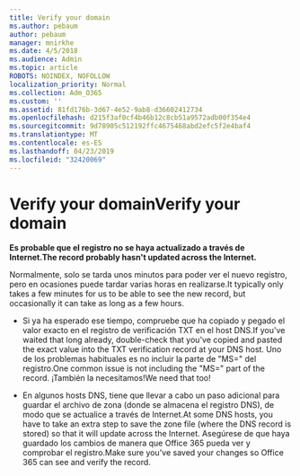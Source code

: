 ```yaml
---
title: Verify your domain
ms.author: pebaum
author: pebaum
manager: mnirkhe
ms.date: 4/5/2018
ms.audience: Admin
ms.topic: article
ROBOTS: NOINDEX, NOFOLLOW
localization_priority: Normal
ms.collection: Adm_O365
ms.custom: ''
ms.assetid: 81fd176b-3d67-4e52-9ab8-d36602412734
ms.openlocfilehash: d215f3af0cf4b46b12c8cb51a9572adb00f354e4
ms.sourcegitcommit: 9d78905c512192ffc4675468abd2efc5f2e4baf4
ms.translationtype: MT
ms.contentlocale: es-ES
ms.lasthandoff: 04/23/2019
ms.locfileid: "32420069"
---
```

# <a name="verify-your-domain"></a><span data-ttu-id="8344d-102">Verify your domain</span><span class="sxs-lookup"><span data-stu-id="8344d-102">Verify your domain</span></span>

 <span data-ttu-id="8344d-103">**Es probable que el registro no se haya actualizado a través de Internet.**</span><span class="sxs-lookup"><span data-stu-id="8344d-103">**The record probably hasn't updated across the Internet.**</span></span>
  
<span data-ttu-id="8344d-104">Normalmente, solo se tarda unos minutos para poder ver el nuevo registro, pero en ocasiones puede tardar varias horas en realizarse.</span><span class="sxs-lookup"><span data-stu-id="8344d-104">It typically only takes a few minutes for us to be able to see the new record, but occasionally it can take as long as a few hours.</span></span> 
  
- <span data-ttu-id="8344d-105">Si ya ha esperado ese tiempo, compruebe que ha copiado y pegado el valor exacto en el registro de verificación TXT en el host DNS.</span><span class="sxs-lookup"><span data-stu-id="8344d-105">If you've waited that long already, double-check that you've copied and pasted the exact value into the TXT verification record at your DNS host.</span></span> <span data-ttu-id="8344d-106">Uno de los problemas habituales es no incluir la parte de "MS=" del registro.</span><span class="sxs-lookup"><span data-stu-id="8344d-106">One common issue is not including the "MS=" part of the record.</span></span> <span data-ttu-id="8344d-107">¡También la necesitamos!</span><span class="sxs-lookup"><span data-stu-id="8344d-107">We need that too!</span></span>
    
- <span data-ttu-id="8344d-108">En algunos hosts DNS, tiene que llevar a cabo un paso adicional para guardar el archivo de zona (donde se almacena el registro DNS), de modo que se actualice a través de Internet.</span><span class="sxs-lookup"><span data-stu-id="8344d-108">At some DNS hosts, you have to take an extra step to save the zone file (where the DNS record is stored) so that it will update across the Internet.</span></span> <span data-ttu-id="8344d-109">Asegúrese de que haya guardado los cambios de manera que Office 365 pueda ver y comprobar el registro.</span><span class="sxs-lookup"><span data-stu-id="8344d-109">Make sure you've saved your changes so Office 365 can see and verify the record.</span></span>
    


